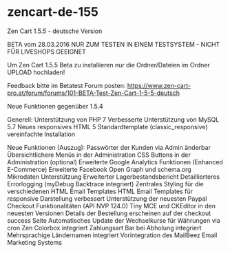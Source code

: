 # zencart-de-155
Zen Cart 1.5.5 - deutsche Version

BETA vom 28.03.2016
NUR ZUM TESTEN IN EINEM TESTSYSTEM - NICHT FÜR LIVESHOPS GEEIGNET

Um Zen Cart 1.5.5 Beta zu installieren nur die Ordner/Dateien im Ordner UPLOAD hochladen!

Feedback bitte im Betatest Forum posten:
https://www.zen-cart-pro.at/forum/forums/101-BETA-Test-Zen-Cart-1-5-5-deutsch

Neue Funktionen gegenüber 1.5.4

Generell:
Unterstützung von PHP 7 
Verbesserte Unterstützung von MySQL 5.7
Neues responsives HTML 5 Standardtemplate (classic_responsive)
vereinfachte Installation

Neue Funktionen (Auszug):
Passwörter der Kunden via Admin änderbar
Übersichtlichere Menüs in der Administration
CSS Buttons in der Administration (optional)
Erweiterte Google Analytics Funktionen (Enhanced E-Commerce)
Erweiterte Facebook Open Graph und schema.org Mikrodaten Unterstützung
Erweiterter Lagerbestandsbericht
Detaillierteres Errorlogging (myDebug Backtrace integriert)
Zentrales Styling für die verschiedenen HTML Email Templates
HTML Email Templates für responsive Darstellung verbessert
Unterstützung der neuesten Paypal Checkout Funktionalitäten (API NVP 124.0)
Tiny MCE und CKEditor in den neuesten Versionen
Details der Bestellung erscheinen auf der checkout success Seite
Automatisches Update der Wechselkurse für Währungen via cron
Zen Colorbox integriert
Zahlungsart Bar bei Abholung integriert
Mehrsprachige Ländernamen integriert
Vorintegration des MailBeez Email Marketing Systems